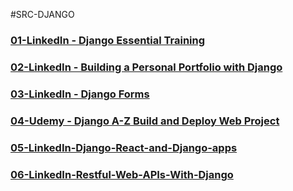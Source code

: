 #SRC-DJANGO

### [01-LinkedIn - Django Essential Training](https://github.com/omeatai/src-AI-Software/blob/main/src-django/01-LinkedIn-Django-Essential.md)

### [02-LinkedIn - Building a Personal Portfolio with Django](https://github.com/omeatai/src-AI-Software/blob/main/src-django/02-LinkedIn-Django-Personal-Portfolio.md)

### [03-LinkedIn - Django Forms](https://github.com/omeatai/src-AI-Software/blob/main/src-django/03-LinkedIn-Django-Forms.md)

### [04-Udemy - Django A-Z Build and Deploy Web Project](https://github.com/omeatai/src-AI-Software/blob/main/src-django/04-Udemy-Django-A-Z.md)

### [05-LinkedIn-Django-React-and-Django-apps](https://github.com/omeatai/src-AI-Software/blob/main/src-django/05-LinkedIn-Django-React-and-Django-apps.md)

### [06-LinkedIn-Restful-Web-APIs-With-Django](https://github.com/omeatai/src-AI-Software/blob/main/src-django/06-LinkedIn-Restful-Web-APIs-With-Django.md)
